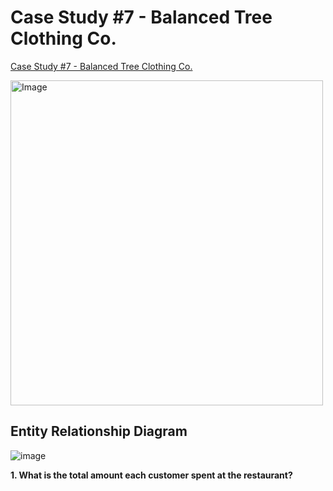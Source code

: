 # Case Study #7 - Balanced Tree Clothing Co.
[Case Study #7 - Balanced Tree Clothing Co.](https://8weeksqlchallenge.com/case-study-7/)

<img src="https://github.com/user-attachments/assets/1ababbcd-bd79-4f6f-aef3-bcfc4ec26fd6" alt="Image" width="500" height="520">

## Entity Relationship Diagram
![image](https://github.com/user-attachments/assets/f9f41b1c-50c3-4961-841c-48c247db2285)

**1. What is the total amount each customer spent at the restaurant?**
